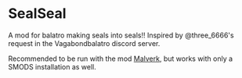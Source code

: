 # SealSeal

A mod for balatro making seals into seals!! Inspired by @three_6666's request in the Vagabondbalatro discord server.

Recommended to be run with the mod [Malverk](https://github.com/Eremel/Malverk), but works with only a SMODS installation as well.